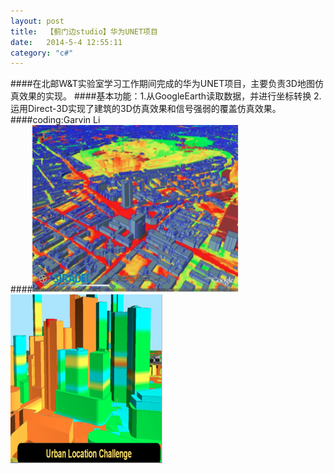 ```yaml
---
layout: post
title:  【蓟门边studio】华为UNET项目
date:   2014-5-4 12:55:11
category: "c#"
---
```

####在北邮W&T实验室学习工作期间完成的华为UNET项目，主要负责3D地图仿真效果的实现。
####基本功能：1.从GoogleEarth读取数据，并进行坐标转换 2.运用Direct-3D实现了建筑的3D仿真效果和信号强弱的覆盖仿真效果。
####coding:Garvin Li  
####<img src='/images/gis1.png' width=330 height=268 align=left/><img src='/images/gis2.png' width=245 height=273 align=right/>